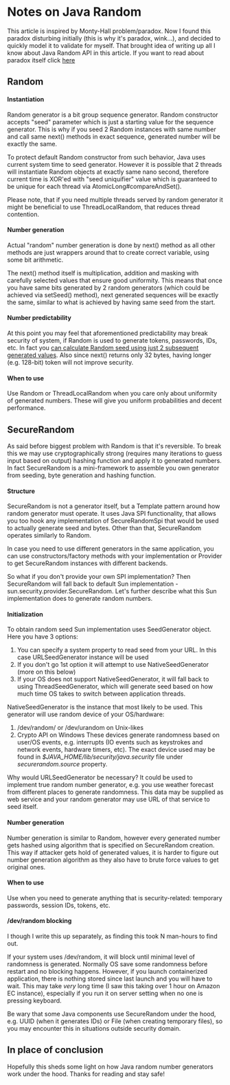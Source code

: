 # Notes on Java Random

This article is inspired by Monty-Hall problem/paradox. Now I found this 
paradox disturbing initially (this is why it's paradox, wink...), and decided
to quickly model it to validate for myself. That brought idea of writing up
all I know about Java Random API in this article. If you want to read about
paradox itself click [here](http://romanmarkunas.com/web/blog/monty-hall-problem/)

## Random

#### Instantiation

Random generator is a bit group sequence generator. Random constructor
accepts "seed" parameter which is just a starting value for the sequence 
generator. This is why if you seed 2 Random instances with same number and 
call same next() methods in exact sequence, generated number will be exactly 
the same.

To protect default Random constructor from such behavior, Java uses current
system time to seed generator. However it is possible that 2 threads will 
instantiate Random objects at exactly same nano second, therefore current time
is XOR'ed with "seed uniquifier" value which is guaranteed to be unique for 
each thread via AtomicLong#compareAndSet().

Please note, that if you need multiple threads served by random generator it might
be beneficial to use ThreadLocalRandom, that reduces thread contention.

#### Number generation

Actual "random" number generation is done by next() method as all other methods 
are just wrappers around that to create correct variable, using some bit 
arithmetic. 

The next() method itself is multiplication, addition and masking with carefully
selected values that ensure good uniformity. This means that once you
have same bits generated by 2 random generators (which could be achieved via 
setSeed() method), next generated sequences will be exactly the same, similar 
to what is achieved by having same seed from the start.

#### Number predictability

At this point you may feel that aforementioned predictability may break security
of system, if Random is used to generate tokens, passwords, IDs, etc. In fact 
you [can calculate Random seed using just 2 subsequent generated values](
https://jazzy.id.au/2010/09/20/cracking_random_number_generators_part_1.html).
Also since next() returns only 32 bytes, having longer (e.g. 128-bit) token
will not improve security.

#### When to use

Use Random or ThreadLocalRandom when you care only about uniformity of generated
numbers. These will give you uniform probabilities and decent performance. 

## SecureRandom

As said before biggest problem with Random is that it's reversible. To break 
this we may use cryptographically strong (requires many iterations to guess
input based on output) hashing function and apply it to generated numbers. In 
fact SecureRandom is a mini-framework to assemble you own generator from 
seeding, byte generation and hashing function.

#### Structure

SecureRandom is not a generator itself, but a Template pattern around how 
random generator must operate. It uses Java SPI functionality, that allows you 
too hook any implementation of SecureRandomSpi that would be used to actually 
generate seed and bytes. Other than that, SecureRandom operates similarly to 
Random.

In case you need to use different generators in the same application, you can
use constructors/factory methods with your implementation or Provider to get 
SecureRandom instances with different backends.

So what if you don't provide your own SPI implementation? Then SecureRandom will
fall back to default Sun implementation - sun.security.provider.SecureRandom. 
Let's further describe what this Sun implementation does to generate random 
numbers.

#### Initialization

To obtain random seed Sun implementation uses SeedGenerator object. Here you 
have 3 options:
1. You can specify a system property to read seed from your URL. In this case
URLSeedGenerator instance will be used
2. If you don't go 1st option it will attempt to use NativeSeedGenerator (more 
on this below)
3. If your OS does not support NativeSeedGenerator, it will fall back to using 
ThreadSeedGenerator, which will generate seed based on how much time OS takes
to switch between application threads.

NativeSeedGenerator is the instance that most likely to be used. This generator
will use random device of your OS/hardware:
1. /dev/random/ or /dev/urandom on Unix-likes
2. Crypto API on Windows
These devices generate randomness based on user/OS events, e.g. interrupts
(IO events such as keystrokes and network events, hardware timers, etc).
The exact device used may be found in _$JAVA_HOME/lib/security/java.security_
file under _securerandom.source_ property.

Why would URLSeedGenerator be necessary? It could be used to implement true
random number generator, e.g. you use weather forecast from different places
to generate randomness. This data may be supplied as web service and your
random generator may use URL of that service to seed itself.

#### Number generation

Number generation is similar to Random, however every generated number gets
hashed using algorithm that is specified on SecureRandom creation. This way
if attacker gets hold of generated values, it is harder to figure out number
generation algorithm as they also have to brute force values to get original
ones.

#### When to use

Use when you need to generate anything that is security-related: temporary
passwords, session IDs, tokens, etc.

#### /dev/random blocking

I though I write this up separately, as finding this took N man-hours to
find out.

If your system uses /dev/random, it will block until minimal level of randomness
is generated. Normally OS save some randomness before restart and no
blocking happens. However, if you launch containerized application, there is
nothing stored since last launch and you will have to wait. This may take
_very_ long time (I saw this taking over 1 hour on Amazon EC instance),
especially if you run it on server setting when no one is pressing keyboard.

Be wary that some Java components use SecureRandom under the hood, e.g.
UUID (when it generates IDs) or File (when creating temporary files), so you
may encounter this in situations outside security domain.

## In place of conclusion

Hopefully this sheds some light on how Java random number generators work
under the hood. Thanks for reading and stay safe!
